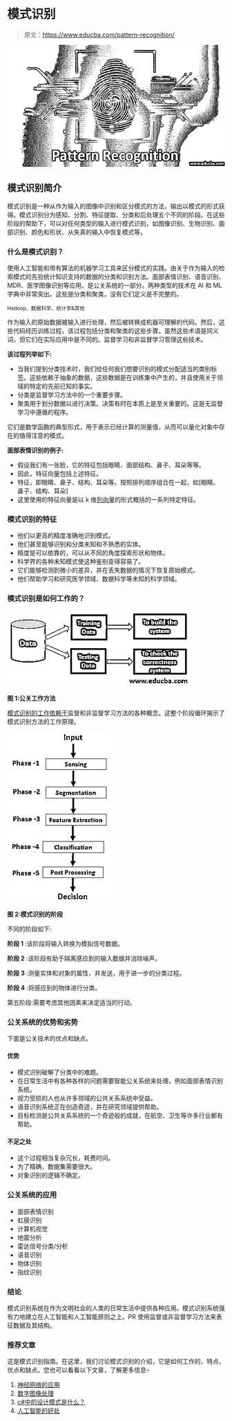 # 模式识别

> 原文：<https://www.educba.com/pattern-recognition/>

![Pattern Recognition](img/438ac7aa8b0b1977f43d884dc9a37ec0.png)



## 模式识别简介

模式识别是一种从作为输入的图像中识别和区分模式的方法，输出以模式的形式获得。模式识别分为感知、分割、特征提取、分类和后处理五个不同的阶段。在这些阶段的帮助下，可以对任何类型的输入进行模式识别，如图像识别、生物识别、面部识别、颜色和形状、从失真的输入中恢复模式等。

### 什么是模式识别？

使用人工智能和带有算法的机器学习工具来区分模式的实践。由关于作为输入的检索模式的先验统计知识支持的数据的分类和识别方法。面部表情识别、语音识别、MDR、医学图像识别等应用。是公关系统的一部分。两种类型的技术在 AI 和 ML 字典中非常突出。这些是分类和聚类，没有它们定义是不完整的。

<small>Hadoop、数据科学、统计学&其他</small>

作为输入的原始数据被输入进行处理，然后被转换成机器可理解的代码。然后，这些代码经历训练过程，该过程包括分类和聚类的这些步骤。虽然这些术语是同义词，但它们在实际应用中是不同的。监督学习和非监督学习管理这些技术。

**该过程列举如下:**

*   当我们提到分类技术时，我们给任何我们想要识别的模式分配适当的类别标签。这些依赖于抽象的数据，这些数据是在训练集中产生的，并且使用关于领域的特定的先前已知的事实。
*   分类是监督学习方法中的一个重要步骤。
*   聚类用于划分数据以进行决策。决策有时在本质上是至关重要的。这是无监督学习中遵循的程序。

它们是数学函数的典型形式，用于表示已经计算的测量值，从而可以量化对象中存在的值得注意的模式。

**面部表情识别的例子:**

*   假设我们有一张脸，它的特征包括眼睛、面部结构、鼻子、耳朵等等。
*   因此，特征向量包括上述特征。
*   特征，即眼睛、鼻子、结构、耳朵等。按照排列顺序组合在一起，如[眼睛、鼻子、结构、耳朵]
*   这里使用的特征向量是以 k 维[列向量](https://www.educba.com/column-vector-matlab/)的形式概括的一系列特定特征。

### 模式识别的特征

*   他们以更高的精度准确地识别模式。
*   他们甚至能够识别和分类未知和不熟悉的实体。
*   精度是可以依靠的，可以从不同的角度探索形状和物体。
*   科学界的各种未知模式使这种鉴别变得容易了。
*   它们能够检测到微小的差异，并在丢失数据的情况下恢复原始模式。
*   他们帮助学习和研究医学领域、数据科学等未知的科学领域。

### 模式识别是如何工作的？

![PR working methodology](img/46ce74550670ee7ae46186a5bfa9679d.png)



**图 1:公关工作方法**

[模式识别的工作依赖于](https://www.educba.com/pattern-recognition-applications/)监督和非监督学习方法的各种概念。这整个阶段循环揭示了模式识别方法的工作原理。

![pattern recognition](img/e39c6542f58b7739f8a2c5cb7d3d493e.png)



**图 2:模式识别的阶段**

不同的阶段如下:

**阶段 1** :该阶段将输入转换为模拟信号数据。

**阶段 2** :该阶段有助于隔离感应到的输入数据并消除噪声。

**阶段 3** :测量实体和对象的属性，并发送，用于进一步的分类过程。

**阶段 4** :将感应到的物体进行分类。

第五阶段:需要考虑其他因素来决定适当的行动。

### 公关系统的优势和劣势

下面是公关技术的优点和缺点。

#### 优势

*   模式识别破解了分类中的难题。
*   在日常生活中有各种各样的问题需要智能公关系统来处理，例如面部表情识别系统。
*   视力受损的人也从许多领域的公共关系系统中受益。
*   语音识别系统正在创造奇迹，并在研究领域提供帮助。
*   目标检测是公共关系系统的一个奇迹般的成就，在航空、卫生等许多行业都有帮助。

#### 不足之处

*   这个过程相当复杂冗长，耗费时间。
*   为了精确，数据集需要很大。
*   对象识别的逻辑不确定。

### 公关系统的应用

*   面部表情识别
*   虹膜识别
*   计算机视觉
*   地震分析
*   雷达信号分类/分析
*   语音识别
*   物体识别
*   指纹识别

### 结论

模式识别系统在作为文明社会的人类的日常生活中提供各种应用。模式识别系统强有力地建立在人工智能和人工智能原则之上。PR 使用监督或非监督学习方法来表征数据及其结构。

### 推荐文章

这是模式识别指南。在这里，我们讨论模式识别的介绍，它是如何工作的，特点，优点和缺点。您也可以看看以下文章，了解更多信息–

1.  [神经网络的应用](https://www.educba.com/application-of-neural-network/)
2.  [数字图像处理](https://www.educba.com/digital-image-processing/)
3.  [c#中的设计模式是什么？](https://www.educba.com/what-is-design-pattern-in-c-sharp/)
4.  [人工智能的好处](https://www.educba.com/benefits-of-artificial-intelligence/)





